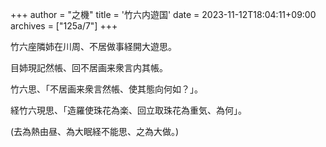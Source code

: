 +++
author = "之機"
title = '竹六内遊国'
date = 2023-11-12T18:04:11+09:00
archives = ["125a/7"]
+++

竹六座隣姉在川周、不居做事経開大遊思。

目姉現記然帳、回不居画来衆言内其帳。

竹六思、「不居画来衆言然帳、使其態向何如？」。

経竹六現思、「造羅使珠花為楽、回立取珠花為重気、為何」。

(去為熱由昼、為大眠経不能思、之為大做。)